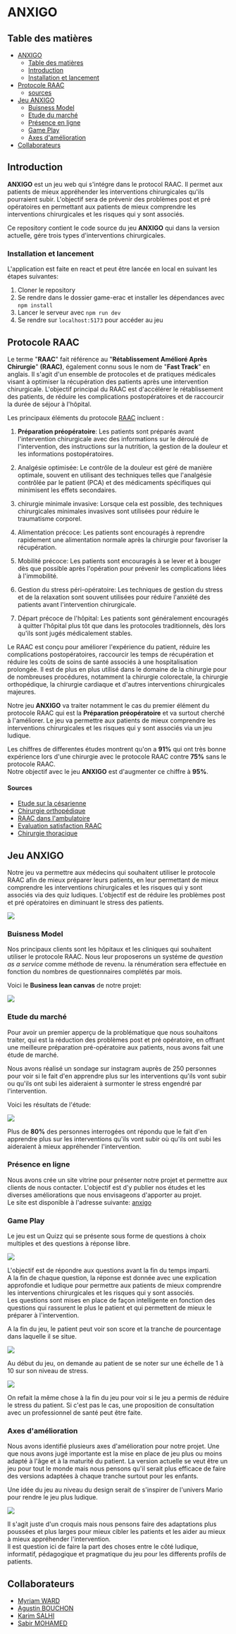 # ANXIGO

## Table des matières
- [ANXIGO](#anxigo)
  - [Table des matières](#table-des-matières)
  - [Introduction](#introduction)
  - [Installation et lancement](#installation-et-lancement)  
- [Protocole RAAC](#protocole-raac)
    - [sources](#sources)
- [Jeu ANXIGO](#jeu-anxigo)
  - [Buisness Model](#buisness-model)
  - [Etude du marché](#etude-du-marché)
  - [Présence en ligne](#présence-en-ligne)
  - [Game Play](#game-play)
  - [Axes d'amélioration](#axes-damélioration)
- [Collaborateurs](#collaborateurs)  

## Introduction
**ANXIGO** est un jeu web qui s'intégre dans le protocol RAAC. Il permet aux patients de mieux appréhender les interventions chirurgicales qu'ils pourraient subir. L'objectif sera de prévenir des problèmes post et pré opératoires en permettant aux patients de mieux comprendre les interventions chirurgicales et les risques qui y sont associés.  

Ce repository contient le code source du jeu **ANXIGO** qui dans la version actuelle, gére trois types d'interventions chirurgicales.  

### Installation et lancement
L'application est faite en react et peut être lancée en local en suivant les étapes suivantes:
1. Cloner le repository
2. Se rendre dans le dossier game-erac et installer les dépendances avec `npm install`
3. Lancer le serveur avec `npm run dev`
4. Se rendre sur `localhost:5173` pour accéder au jeu

## Protocole RAAC

Le terme "**RAAC**" fait référence au "**Rétablissement Amélioré Après Chirurgie**" **(RAAC)**, également connu sous le nom de "**Fast Track**" en anglais. Il s'agit d'un ensemble de protocoles et de pratiques médicales visant à optimiser la récupération des patients après une intervention chirurgicale. L'objectif principal du RAAC est d'accélérer le rétablissement des patients, de réduire les complications postopératoires et de raccourcir la durée de séjour à l'hôpital.  
  
Les principaux éléments du protocole [RAAC](https://imsru.fr/protocole-de-rehabilitation-amelioree-apres-chirurgie-raac/) incluent :  
  
1. **Préparation préopératoire**: Les patients sont préparés avant l'intervention chirurgicale avec des informations sur le déroulé de l'intervention, des instructions sur la nutrition, la gestion de la douleur et les informations postopératoires.

2. Analgésie optimisée: Le contrôle de la douleur est géré de manière optimale, souvent en utilisant des techniques telles que l'analgésie contrôlée par le patient (PCA) et des médicaments spécifiques qui minimisent les effets secondaires.  

3. chirurgie minimale invasive: Lorsque cela est possible, des techniques chirurgicales minimales invasives sont utilisées pour réduire le traumatisme corporel.  

4. Alimentation précoce: Les patients sont encouragés à reprendre rapidement une alimentation normale après la chirurgie pour favoriser la récupération.    

5. Mobilité précoce: Les patients sont encouragés à se lever et à bouger dès que possible après l'opération pour prévenir les complications liées à l'immobilité.  

6. Gestion du stress péri-opératoire: Les techniques de gestion du stress et de la relaxation sont souvent utilisées pour réduire l'anxiété des patients avant l'intervention chirurgicale.  

7. Départ précoce de l'hôpital: Les patients sont généralement encouragés à quitter l'hôpital plus tôt que dans les protocoles traditionnels, dès lors qu'ils sont jugés médicalement stables.  

Le RAAC est conçu pour améliorer l'expérience du patient, réduire les complications postopératoires, raccourcir les temps de récupération et réduire les coûts de soins de santé associés à une hospitalisation prolongée. Il est de plus en plus utilisé dans le domaine de la chirurgie pour de nombreuses procédures, notamment la chirurgie colorectale, la chirurgie orthopédique, la chirurgie cardiaque et d'autres interventions chirurgicales majeures.  

Notre jeu **ANXIGO** va traiter notamment le cas du premier élément du protocole RAAC qui est la **Préparation préopératoire** et va surtout cherché à l'améliorer. Le jeu va permettre aux patients de mieux comprendre les interventions chirurgicales et les risques qui y sont associés via un jeu ludique.  

Les chiffres de differentes études montrent qu'on a **91%** qui ont très bonne expérience lors d'une chirurgie avec le protocole RAAC contre **75%** sans le protocole RAAC.  
Notre objectif avec le jeu **ANXIGO** est d'augmenter ce chiffre à **95%**.

#### Sources
- [Etude sur la césarienne](https://fondation-apicil.org/wp-content/uploads/2023/03/07DEC2022_CP-PROJET-ChroCe%CC%81RAAC-MAJ-corre-ctionsSL.pdf)
- [Chirurgie orthopédique](https://www.sciencedirect.com/science/article/abs/pii/S1877051723000588)
- [RAAC dans l'ambulatoire](https://www.sciencedirect.com/science/article/abs/pii/S1279796020301480)
- [Evaluation satisfaction RAAC](https://www.sciencedirect.com/science/article/abs/pii/S1166708719303070#preview-section-abstract)
- [Chirurgie thoracique](https://www.researchgate.net/profile/Francois-Montagne/publication/355266773_Recuperation_amelioree_apres_chirurgie_RAAC_thoracique/links/616dadf0b90c51266265d661/Recuperation-amelioree-apres-chirurgie-RAAC-thoracique.pdf)

## Jeu ANXIGO
Notre jeu va  permettre aux médecins qui souhaitent utiliser le protocole RAAC afin de mieux préparer leurs patients, en leur permettant de mieux comprendre les interventions chirurgicales et les risques qui y sont associés via des quiz ludiques. L'objectif est de réduire les problèmes post et pré opératoires en diminuant le stress des patients.

![](assets/logo.png)  

### Buisness Model
Nos principaux clients sont les hôpitaux et les cliniques qui souhaitent utiliser le protocole RAAC. Nous leur proposerons un systéme de *question as a service* comme méthode de revenu. la rénumération sera effectuée en fonction du nombres de questionnaires complétés par mois.  

Voici le **Business lean canvas** de notre projet:  

![](assets/business_model.jpg)

### Etude du marché
Pour avoir un premier apperçu de la problématique que nous souhaitons traiter, qui est la réduction des problèmes post et pré opératoire, en offrant une meilleure préparation pré-opératoire aux patients, nous avons fait une étude de marché.  

Nous avons réalisé un sondage sur instagram auprès de 250 personnes pour voir si le fait d'en apprendre plus sur les interventions qu'ils vont subir ou qu'ils ont subi les aideraient à surmonter le stress engendré par l'intervention.  

Voici les résultats de l'étude: 

![](assets/camembert.png)  

Plus de **80%** des personnes interrogées ont répondu que le fait d'en apprendre plus sur les interventions qu'ils vont subir où qu'ils ont subi les aideraient à mieux appréhender l'intervention.

### Présence en ligne
Nous avons crée un site vitrine pour présenter notre projet et permettre aux clients de nous contacter. L'objectif est d'y publier nos études et les diverses améliorations que nous envisageons d'apporter au projet.  
Le site est disponible à l'adresse suivante: [anxigo](https://killertottte.wixsite.com/anxigo)

### Game Play
Le jeu est un Quizz qui se présente sous forme de questions à choix multiples et des questions à réponse libre.  

![](assets/game.png)  

L'objectif est de répondre aux questions avant la fin du temps imparti.  
A la fin de chaque question, la réponse est donnée avec une explication approfondie et ludique pour permettre aux patients de mieux comprendre les interventions chirurgicales et les risques qui y sont associés.  
Les questions sont mises en place de façon intelligente en fonction des questions qui rassurent le plus le patient et qui permettent de mieux le préparer à l'intervention. 
  
A la fin du jeu, le patient peut voir son score et la tranche de pourcentage dans laquelle il se situe. 

![](assets/score.png)  

Au début du jeu, on demande au patient de se noter sur une échelle de 1 à 10 sur son niveau de stress.  

![](assets/stress.png)

On refait la même chose à la fin du jeu pour voir si le jeu a permis de réduire le stress du patient. Si c'est pas le cas, une proposition de consultation avec un professionnel de santé peut être faite.

### Axes d'amélioration
Nous avons identifié plusieurs axes d'amélioration pour notre projet. Une que nous avons jugé importante est la mise en place de jeu plus ou moins adapté à l'âge et à la maturité du patient. 
La version actuelle se veut être un jeu pour tout le monde mais nous pensons qu'il serait plus efficace de faire des versions adaptées à chaque tranche surtout pour les enfants.  

Une idée du jeu au niveau du design serait de s'inspirer de l'univers Mario pour rendre le jeu plus ludique.

![](assets/mario.png)  

Il s'agit juste d'un croquis mais nous pensons faire des adaptations plus poussées et plus larges pour mieux cibler les patients et les aider au mieux à mieux appréhender l'intervention.  
Il est question ici de faire la part des choses entre le côté ludique, informatif, pédagogique et pragmatique du jeu pour les differents profils de patients.  
  
## Collaborateurs
- [Myriam WARD](https://www.linkedin.com/in/myriam-ward-71b4a9233)
- [Agustin BOUCHON](https://www.linkedin.com/in/agustin-bouchon-baaa3b21b)
- [Karim SALHI](https://www.linkedin.com/in/karimsalhii)
- [Sabir MOHAMED](https://www.linkedin.com/in/sabir-mba)
